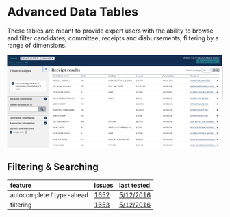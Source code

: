 # Advanced Data Tables

These tables are meant to provide expert users with the ability to browse and filter candidates, committee, receipts and disbursements, filtering by a range of dimensions.

![Image of data tables receipts table](assets/receipts.png)

## Filtering & Searching

feature                   | issues                                             | last tested
:------------------------ | :------------------------------------------------- | :------------
autocomplete / type-ahead | [1652](https://github.com/18F/openFEC/issues/1652) | [5/12/2016]()
filtering                 | [1653](https://github.com/18F/openFEC/issues/1653) | [5/12/2016]()
